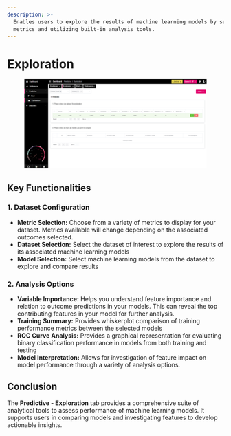 ```yaml
---
description: >-
  Enables users to explore the results of machine learning models by selecting
  metrics and utilizing built-in analysis tools.
---
```


# Exploration

<figure><img src="../../.gitbook/assets/Exploration.png" alt=""><figcaption></figcaption></figure>

## Key Functionalities

### 1. Dataset Configuration

* **Metric Selection:** Choose from a variety of metrics to display for your dataset. Metrics available will change depending on the associated outcomes selected.
* **Dataset Selection:** Select the dataset of interest to explore the results of its associated machine learning models
* **Model Selection:** Select machine learning models from the dataset to explore and compare results

### 2. Analysis Options

* **Variable Importance:** Helps you understand feature importance and relation to outcome predictions in your models. This can reveal the top contributing features in your model for further analysis.
* **Training Summary:** Provides whiskerplot comparison of training performance metrics between the selected models&#x20;
* **ROC Curve Analysis:** Provides a graphical representation for evaluating binary classification performance in models from both training and testing
* **Model Interpretation:** Allows for investigation of feature impact on model performance through a variety of analysis options.

## Conclusion

The **Predictive - Exploration** tab provides a comprehensive suite of analytical tools to assess performance of machine learning models. It supports users in comparing models and investigating features to develop actionable insights.
